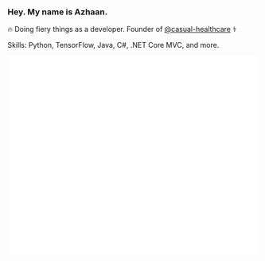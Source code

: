 ### Hey. My name is Azhaan.

🔥 Doing fiery things as a developer. Founder of [@casual-healthcare](https://github.com/casual-healthcare) ⚕️

Skills: Python, TensorFlow, Java, C#, .NET Core MVC, and more.

![Metrics](/github-metrics.svg)
